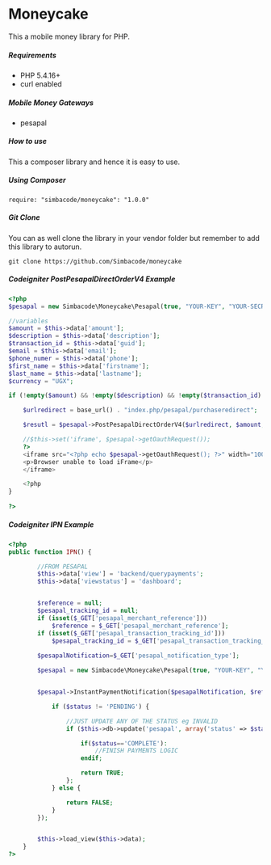 Moneycake
========================

This a mobile money library for PHP.

##### Requirements #####
* PHP 5.4.16+
* curl enabled


##### Mobile Money Gateways #####
* pesapal 


##### How to use #####
This a composer library and hence it is easy to use.

##### Using Composer #####

```
require: "simbacode/moneycake": "1.0.0"
```
##### Git Clone #####
You can as well clone the library in your vendor folder but remember to add this library to autorun.
```
git clone https://github.com/Simbacode/moneycake
```


##### Codeigniter PostPesapalDirectOrderV4 Example #####
```php
<?php
$pesapal = new Simbacode\Moneycake\Pesapal(true, "YOUR-KEY", "YOUR-SECRET");

//variables
$amount = $this->data['amount'];
$description = $this->data['description'];
$transaction_id = $this->data['guid'];
$email = $this->data['email'];
$phone_numer = $this->data['phone'];
$first_name = $this->data['firstname'];
$last_name = $this->data['lastname'];
$currency = "UGX";

if (!empty($amount) && !empty($description) && !empty($transaction_id) && !empty($email) && !empty($phone_numer) && !empty($first_name) && !empty($last_name)) {

    $urlredirect = base_url() . "index.php/pesapal/purchaseredirect";

    $resutl = $pesapal->PostPesapalDirectOrderV4($urlredirect, $amount, $currency, $description, "MERCHANT", $transaction_id, $email, $phone_numer, $first_name, $last_name);

    //$this->set('iframe', $pesapal->getOauthRequest());
    ?>
    <iframe src="<?php echo $pesapal->getOauthRequest(); ?>" width="100%" height="700px"  scrolling="no" frameBorder="0">
    <p>Browser unable to load iFrame</p>
    </iframe>

    <?php
}
        
?>
```

##### Codeigniter IPN Example #####
```php
<?php
public function IPN() {

        //FROM PESAPAL
        $this->data['view'] = 'backend/querypayments';
        $this->data['viewstatus'] = 'dashboard';


        $reference = null;
        $pesapal_tracking_id = null;
        if (isset($_GET['pesapal_merchant_reference']))
            $reference = $_GET['pesapal_merchant_reference'];
        if (isset($_GET['pesapal_transaction_tracking_id']))
            $pesapal_tracking_id = $_GET['pesapal_transaction_tracking_id'];
        
        $pesapalNotification=$_GET['pesapal_notification_type'];

        $pesapal = new Simbacode\Moneycake\Pesapal(true, "YOUR-KEY", "YOUR-SECRET");


        $pesapal->InstantPaymentNotification($pesapalNotification, $reference, $pesapal_tracking_id, function($status) {

            if ($status != 'PENDING') {

                //JUST UPDATE ANY OF THE STATUS eg INVALID
                if ($this->db->update('pesapal', array('status' => $status), array('reference' => $reference, 'pesapal_tracking_id' => $pesapal_tracking_id))->affected_rows() > 0) {

                    if($status=='COMPLETE'):
                        //FINISH PAYMENTS LOGIC
                    endif;

                    return TRUE;
                };
            } else {

                return FALSE;
            }
        });


        $this->load_view($this->data);
    }
?>
```

